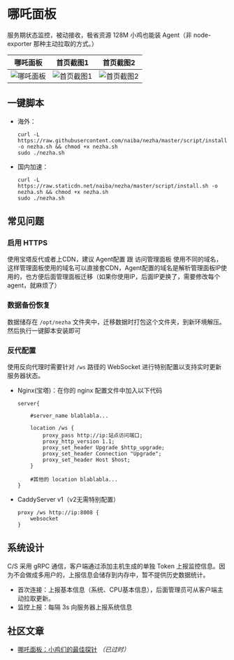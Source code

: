 # 哪吒面板

服务期状态监控，被动接收，极省资源 128M 小鸡也能装 Agent（非 node-exporter 那种主动拉取的方式。）

|  哪吒面板    |   首页截图1   |   首页截图2   |
| ---- | ---- | ---- |
|   ![哪吒面板](https://s3.ax1x.com/2020/12/08/DzHv6A.jpg)   | ![首页截图1](https://s3.ax1x.com/2020/12/07/DvTCwD.jpg)     | ![首页截图2](https://s3.ax1x.com/2020/12/09/rPF4xJ.png) |

## 一键脚本

- 海外：

    ```shell
    curl -L https://raw.githubusercontent.com/naiba/nezha/master/script/install.sh -o nezha.sh && chmod +x nezha.sh
    sudo ./nezha.sh
    ```

- 国内加速：

    ```shell
    curl -L https://raw.staticdn.net/naiba/nezha/master/script/install.sh -o nezha.sh && chmod +x nezha.sh
    sudo ./nezha.sh
    ```

## 常见问题

### 启用 HTTPS

使用宝塔反代或者上CDN，建议 Agent配置 跟 访问管理面板 使用不同的域名，这样管理面板使用的域名可以直接套CDN，Agent配置的域名是解析管理面板IP使用的，也方便后面管理面板迁移（如果你使用IP，后面IP更换了，需要修改每个agent，就麻烦了）

### 数据备份恢复

数据储存在 `/opt/nezha` 文件夹中，迁移数据时打包这个文件夹，到新环境解压。然后执行一键脚本安装即可

### 反代配置

使用反向代理时需要针对 `/ws` 路径的 WebSocket 进行特别配置以支持实时更新服务器状态。

- Nginx(宝塔)：在你的 nginx 配置文件中加入以下代码

    ```nginx
    server{

        #server_name blablabla...

        location /ws {
            proxy_pass http://ip:站点访问端口;
            proxy_http_version 1.1;
            proxy_set_header Upgrade $http_upgrade;
            proxy_set_header Connection "Upgrade";
            proxy_set_header Host $host;
        }

        #其他的 location blablabla...
    }
    ```

- CaddyServer v1（v2无需特别配置）

    ```Caddyfile
    proxy /ws http://ip:8008 {
        websocket
    }
    ```
## 系统设计

C/S 采用 gRPC 通信，客户端通过添加主机生成的单独 Token 上报监控信息。因为不会做成多用户的，上报信息会储存到内存中，暂不提供历史数据统计。

- 首次连接：上报基本信息（系统、CPU基本信息），后面管理员可从客户端主动拉取更新。
- 监控上报：每隔 3s 向服务器上报系统信息

## 社区文章

- [哪吒面板：小鸡们的最佳探针](https://www.zhujizixun.com/2843.html) *（已过时）*
